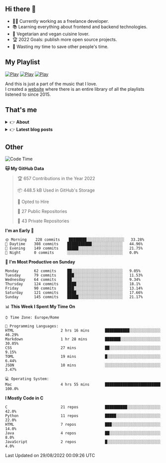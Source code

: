 <h2>Hi there 👋</h2>

- 👨‍💻 Currently working as a freelance developer.
- :books: Learning everything about frontend and backend technologies.
- 🌱 Vegetarian and vegan cuisine lover.
- :trophy: 2022 Goals: publish more open source projects.
- :dart: Wasting my time to save other people's time.

## My Playlist
[![Play](https://user-images.githubusercontent.com/22590804/173320312-c6ff4952-2d80-4da0-bc86-1a49d009b4a7.jpg)](https://music.apple.com/it/playlist/juice/pl.u-mJy83A8tGBvZWA)
[![Play](https://user-images.githubusercontent.com/22590804/173320788-49695c90-a4c3-48b3-8ac5-f6f4b944955f.jpg)](https://music.apple.com/it/playlist/gym/pl.u-38oWWgbT3gryK0)
[![Play](https://user-images.githubusercontent.com/22590804/173321081-fd673357-e189-4e1d-bf6a-fc8048872de2.jpg)](https://music.apple.com/it/playlist/relax/pl.u-9N9LLp3u27KNLk)

And this is just a part of the music that I love.  
I created a [website](http://simonemargiomusic.im) where there is an entire library of all the playlists listened to since 2015.

## That's me
<!-- markdownlint-disable MD033 -->
<details>
    <summary>&#128073 <b>About</b></summary><br/>

<!-- BLOG-POST-LIST:START -->
- :books: [Books](https://simonemargio.im/me/books/)
- 🎧 [Music](https://simonemargio.im/me/music/)
- 🏃‍♂️ [Sport](https://simonemargio.im/me/sport/)
- 🎬 [Show](https://simonemargio.im/me/show/)
- 🎮 [Game](https://simonemargio.im/me/game/)
- 💰 [Expenses](https://simonemargio.im/me/expenses/)
<!-- BLOG-POST-LIST:END -->
</details>

<details>
    <summary>&#128073 <b>Latest blog posts</b></summary><br/>

<!-- BLOG-POST-LIST:START -->
- [Apple Music](https://simonemargio.im/blog/applemusic/)
- [iCloud Keychain](https://simonemargio.im/blog/icloudkeychain/)
- [Digital legacy](https://simonemargio.im/blog/digitallegacy/)
- [Usability](https://simonemargio.im/blog/usability/)
- [Bitwarden](https://simonemargio.im/blog/bitwarden/)
- [About EXIF metadata](https://simonemargio.im/blog/aboutexifmetadata/)
- [Stop using whatsapp](https://simonemargio.im/blog/stopusingwhatsapp/)
- [Password Managers](https://simonemargio.im/blog/managepasswords/)
- [Always backup](https://simonemargio.im/blog/backup/)
- [Fix Apple Watch battery life](https://simonemargio.im/blog/fixapplewatch/)
- [Summer reading](https://simonemargio.im/blog/summer-reading/)
<!-- BLOG-POST-LIST:END -->
</details>





## Other

<!--START_SECTION:waka-->
![Code Time](http://img.shields.io/badge/Code%20Time-237%20hrs%2053%20mins-blue)

**🐱 My GitHub Data** 

> 🏆 657 Contributions in the Year 2022
 > 
> 📦 448.5 kB Used in GitHub's Storage 
 > 
> 💼 Opted to Hire
 > 
> 📜 27 Public Repositories 
 > 
> 🔑 43 Private Repositories  
 > 
**I'm an Early 🐤** 

```text
🌞 Morning    228 commits    ████████░░░░░░░░░░░░░░░░░   33.28% 
🌆 Daytime    308 commits    ███████████░░░░░░░░░░░░░░   44.96% 
🌃 Evening    149 commits    █████░░░░░░░░░░░░░░░░░░░░   21.75% 
🌙 Night      0 commits      ░░░░░░░░░░░░░░░░░░░░░░░░░   0.0%

```
📅 **I'm Most Productive on Sunday** 

```text
Monday       62 commits     ██░░░░░░░░░░░░░░░░░░░░░░░   9.05% 
Tuesday      79 commits     ███░░░░░░░░░░░░░░░░░░░░░░   11.53% 
Wednesday    64 commits     ██░░░░░░░░░░░░░░░░░░░░░░░   9.34% 
Thursday     124 commits    ████░░░░░░░░░░░░░░░░░░░░░   18.1% 
Friday       90 commits     ███░░░░░░░░░░░░░░░░░░░░░░   13.14% 
Saturday     121 commits    ████░░░░░░░░░░░░░░░░░░░░░   17.66% 
Sunday       145 commits    █████░░░░░░░░░░░░░░░░░░░░   21.17%

```


📊 **This Week I Spent My Time On** 

```text
⌚︎ Time Zone: Europe/Rome

💬 Programming Languages: 
HTML                     2 hrs 16 mins       ███████████░░░░░░░░░░░░░░   46.29% 
Markdown                 1 hr 28 mins        ███████░░░░░░░░░░░░░░░░░░   30.05% 
CSS                      27 mins             ██░░░░░░░░░░░░░░░░░░░░░░░   9.15% 
TOML                     19 mins             █░░░░░░░░░░░░░░░░░░░░░░░░   6.44% 
JSON                     10 mins             ░░░░░░░░░░░░░░░░░░░░░░░░░   3.47%

💻 Operating System: 
Mac                      4 hrs 55 mins       █████████████████████████   100.0%

```

**I Mostly Code in C** 

```text
C                        21 repos            ██████████░░░░░░░░░░░░░░░   42.0% 
Python                   11 repos            █████░░░░░░░░░░░░░░░░░░░░   22.0% 
HTML                     7 repos             ███░░░░░░░░░░░░░░░░░░░░░░   14.0% 
Java                     4 repos             ██░░░░░░░░░░░░░░░░░░░░░░░   8.0% 
JavaScript               2 repos             █░░░░░░░░░░░░░░░░░░░░░░░░   4.0%

```



 Last Updated on 29/08/2022 00:09:26 UTC
<!--END_SECTION:waka-->



